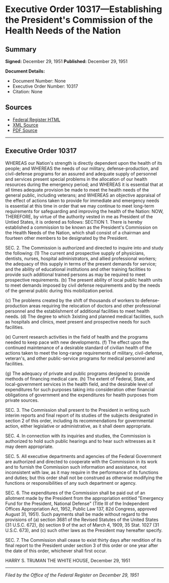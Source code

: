 # Executive Order 10317—Establishing the President's Commission of the Health Needs of the Nation

## Summary

**Signed:** December 29, 1951
**Published:** December 29, 1951

**Document Details:**
- Document Number: None
- Executive Order Number: 10317
- Citation: None

## Sources
- [Federal Register HTML](https://www.presidency.ucsb.edu/documents/executive-order-10317-establishing-the-presidents-commission-the-health-needs-the-nation)
- [XML Source](None)
- [PDF Source](None)

---

## Executive Order 10317

WHEREAS our Nation's strength is directly dependent upon the health of its people; and
WHEREAS the needs of our military, defense-production, and civil-defense programs for an assured and adequate supply of personnel and services present special problems in the allocation of our health resources during the emergency period; and
WHEREAS it is essential that at all times adequate provision be made to meet the health needs of the general public, including veterans; and
WHEREAS an objective appraisal of the effect of actions taken to provide for immediate and emergency needs is essential at this time in order that we may continue to meet long-term requirements for safeguarding and improving the health of the Nation:
NOW, THEREFORE, by virtue of the authority vested in me as President of the Untied States, it is ordered as follows:
SECTION 1. There is hereby established a commission to be known as the President's Commission on the Health Needs of the Nation, which shall consist of a chairman and fourteen other members to be designated by the President.

SEC. 2. The Commission is authorized and directed to inquire into and study the following:
    (1) The current and prospective supply of physicians, dentists, nurses, hospital administrators, and allied professional workers; the adequacy of this supply in terms of the present demands for service; and the ability of educational institutions and other training facilities to provide such additional trained persons as may be required to meet prospective requirements.
(b) The present ability of local public health units to meet demands imposed by civil defense requirements and by the needs of the general public during this mobilization period.

(c) The problems created by the shift of thousands of workers to defense-production areas requiring the relocation of doctors and other professional personnel and the establishment of additional facilities to meet health needs.
(d) The degree to which 3xisting and planned medical facilities, such as hospitals and clinics, meet present and prospective needs for such facilities.

(e) Current research activities in the field of health and the programs needed to keep pace with new developments.
(f) The effect upon the continued maintenance of a desirable standard of civilian health of the actions taken to meet the long-range requirements of military, civil-defense, veteran's, and other public-service programs for medical personnel and facilities.

(g) The adequacy of private and public programs designed to provide methods of financing medical care.
(h) The extent of Federal, State, and local-government services in the health field, and the desirable level of expenditures for such purposes taking into consideration other financial obligations of government and the expenditures for health purposes from private sources.

SEC. 3. The Commission shall present to the President in writing such interim reports and final report of its studies of the subjects designated in section 2 of this order, including its recommendations for governmental action, either legislative or administrative, as it shall deem appropriate.

SEC. 4. In connection with its inquiries and studies, the Commission is authorized to hold such public hearings and to hear such witnesses as it may deem appropriate.

SEC. 5. All executive departments and agencies of the Federal Government are authorized and directed to cooperate with the Commission in its work and to furnish the Commission such information and assistance, not inconsistent with law, as it may require in the performance of its functions and duties; but this order shall not be construed as otherwise modifying the functions or responsibilities of any such department or agency.

SEC. 6. The expenditures of the Commission shall be paid out of an allotment made by the President from the appropriation entitled "Emergency Fund for the President, National Defense" (Title III of the Independent Offices Appropriation Act, 1952, Public Law 137, 82d Congress, approved August 31, 1951). Such payments shall be made without regard to the provisions of (a) section 3681 of the Revised Statutes of the United States (31 U.S.C. 672), (b) section 9 of the act of March 4, 1909, 35 Stat. 1027 (31 U.S.C. 673), and (c) such other laws as the President may hereafter specify.

SEC. 7. The Commission shall cease to exist thirty days after rendition of its final report to the President under section 3 of this order or one year after the date of this order, whichever shall first occur.

HARRY S. TRUMAN
THE WHITE HOUSE,
December 29, 1951

---

*Filed by the Office of the Federal Register on December 29, 1951*
